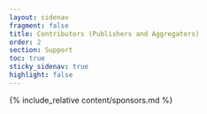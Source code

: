 ```yaml
---
layout: sidenav
fragment: false
title: Contributors (Publishers and Aggregators)
order: 2
section: Support
toc: true
sticky_sidenav: true
highlight: false
---
```


{% include_relative content/sponsors.md %}
